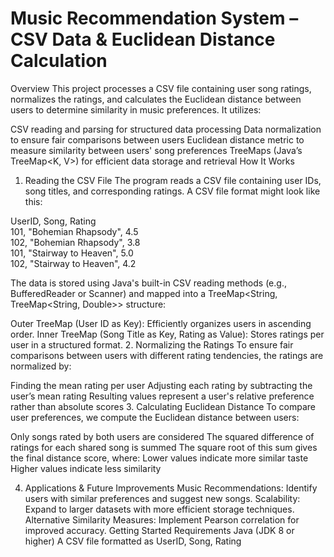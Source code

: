 # Music Recommendation System – CSV Data & Euclidean Distance Calculation

Overview
This project processes a CSV file containing user song ratings, normalizes the ratings, and calculates the Euclidean distance between users to determine similarity in music preferences. It utilizes:

CSV reading and parsing for structured data processing
Data normalization to ensure fair comparisons between users
Euclidean distance metric to measure similarity between users' song preferences
TreeMaps (Java’s TreeMap<K, V>) for efficient data storage and retrieval
How It Works
1. Reading the CSV File
The program reads a CSV file containing user IDs, song titles, and corresponding ratings. A CSV file format might look like this:

UserID, Song, Rating  
101, "Bohemian Rhapsody", 4.5  
102, "Bohemian Rhapsody", 3.8  
101, "Stairway to Heaven", 5.0  
102, "Stairway to Heaven", 4.2  

The data is stored using Java's built-in CSV reading methods (e.g., BufferedReader or Scanner) and mapped into a TreeMap<String, TreeMap<String, Double>> structure:

Outer TreeMap (User ID as Key): Efficiently organizes users in ascending order.
Inner TreeMap (Song Title as Key, Rating as Value): Stores ratings per user in a structured format.
2. Normalizing the Ratings
To ensure fair comparisons between users with different rating tendencies, the ratings are normalized by:

Finding the mean rating per user
Adjusting each rating by subtracting the user’s mean rating
Resulting values represent a user's relative preference rather than absolute scores
3. Calculating Euclidean Distance
To compare user preferences, we compute the Euclidean distance between users:

Only songs rated by both users are considered
The squared difference of ratings for each shared song is summed
The square root of this sum gives the final distance score, where:
Lower values indicate more similar taste
Higher values indicate less similarity
​
 
4. Applications & Future Improvements
Music Recommendations: Identify users with similar preferences and suggest new songs.
Scalability: Expand to larger datasets with more efficient storage techniques.
Alternative Similarity Measures: Implement Pearson correlation for improved accuracy.
Getting Started
Requirements
Java (JDK 8 or higher)
A CSV file formatted as UserID, Song, Rating
